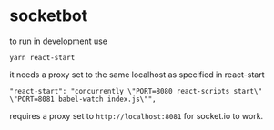 # socketbot

to run in development use
```
yarn react-start
```

it needs a proxy set to the same localhost as specified in react-start

```
"react-start": "concurrently \"PORT=8080 react-scripts start\" \"PORT=8081 babel-watch index.js\"",
```

requires a proxy set to `http://localhost:8081` for socket.io to work.
